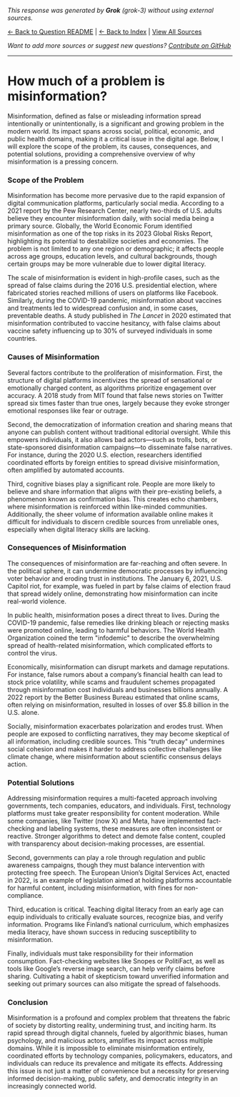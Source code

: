 <!-- 
Generated by: grok
Model: grok-3
Prompt type: default
Generated at: 2025-06-12T20:10:20.278807
-->

*This response was generated by **Grok** (grok-3) without using external sources.*

[← Back to Question README](README.md) | [← Back to Index](../README.md) | [View All Sources](../allsources.md)

*Want to add more sources or suggest new questions? [Contribute on GitHub](https://github.com/justinwest/SuggestedSources)*

---

# How much of a problem is misinformation?

Misinformation, defined as false or misleading information spread intentionally or unintentionally, is a significant and growing problem in the modern world. Its impact spans across social, political, economic, and public health domains, making it a critical issue in the digital age. Below, I will explore the scope of the problem, its causes, consequences, and potential solutions, providing a comprehensive overview of why misinformation is a pressing concern.

### Scope of the Problem
Misinformation has become more pervasive due to the rapid expansion of digital communication platforms, particularly social media. According to a 2021 report by the Pew Research Center, nearly two-thirds of U.S. adults believe they encounter misinformation daily, with social media being a primary source. Globally, the World Economic Forum identified misinformation as one of the top risks in its 2023 Global Risks Report, highlighting its potential to destabilize societies and economies. The problem is not limited to any one region or demographic; it affects people across age groups, education levels, and cultural backgrounds, though certain groups may be more vulnerable due to lower digital literacy.

The scale of misinformation is evident in high-profile cases, such as the spread of false claims during the 2016 U.S. presidential election, where fabricated stories reached millions of users on platforms like Facebook. Similarly, during the COVID-19 pandemic, misinformation about vaccines and treatments led to widespread confusion and, in some cases, preventable deaths. A study published in *The Lancet* in 2020 estimated that misinformation contributed to vaccine hesitancy, with false claims about vaccine safety influencing up to 30% of surveyed individuals in some countries.

### Causes of Misinformation
Several factors contribute to the proliferation of misinformation. First, the structure of digital platforms incentivizes the spread of sensational or emotionally charged content, as algorithms prioritize engagement over accuracy. A 2018 study from MIT found that false news stories on Twitter spread six times faster than true ones, largely because they evoke stronger emotional responses like fear or outrage.

Second, the democratization of information creation and sharing means that anyone can publish content without traditional editorial oversight. While this empowers individuals, it also allows bad actors—such as trolls, bots, or state-sponsored disinformation campaigns—to disseminate false narratives. For instance, during the 2020 U.S. election, researchers identified coordinated efforts by foreign entities to spread divisive misinformation, often amplified by automated accounts.

Third, cognitive biases play a significant role. People are more likely to believe and share information that aligns with their pre-existing beliefs, a phenomenon known as confirmation bias. This creates echo chambers, where misinformation is reinforced within like-minded communities. Additionally, the sheer volume of information available online makes it difficult for individuals to discern credible sources from unreliable ones, especially when digital literacy skills are lacking.

### Consequences of Misinformation
The consequences of misinformation are far-reaching and often severe. In the political sphere, it can undermine democratic processes by influencing voter behavior and eroding trust in institutions. The January 6, 2021, U.S. Capitol riot, for example, was fueled in part by false claims of election fraud that spread widely online, demonstrating how misinformation can incite real-world violence.

In public health, misinformation poses a direct threat to lives. During the COVID-19 pandemic, false remedies like drinking bleach or rejecting masks were promoted online, leading to harmful behaviors. The World Health Organization coined the term "infodemic" to describe the overwhelming spread of health-related misinformation, which complicated efforts to control the virus.

Economically, misinformation can disrupt markets and damage reputations. For instance, false rumors about a company’s financial health can lead to stock price volatility, while scams and fraudulent schemes propagated through misinformation cost individuals and businesses billions annually. A 2022 report by the Better Business Bureau estimated that online scams, often relying on misinformation, resulted in losses of over $5.8 billion in the U.S. alone.

Socially, misinformation exacerbates polarization and erodes trust. When people are exposed to conflicting narratives, they may become skeptical of all information, including credible sources. This "truth decay" undermines social cohesion and makes it harder to address collective challenges like climate change, where misinformation about scientific consensus delays action.

### Potential Solutions
Addressing misinformation requires a multi-faceted approach involving governments, tech companies, educators, and individuals. First, technology platforms must take greater responsibility for content moderation. While some companies, like Twitter (now X) and Meta, have implemented fact-checking and labeling systems, these measures are often inconsistent or reactive. Stronger algorithms to detect and demote false content, coupled with transparency about decision-making processes, are essential.

Second, governments can play a role through regulation and public awareness campaigns, though they must balance intervention with protecting free speech. The European Union’s Digital Services Act, enacted in 2022, is an example of legislation aimed at holding platforms accountable for harmful content, including misinformation, with fines for non-compliance.

Third, education is critical. Teaching digital literacy from an early age can equip individuals to critically evaluate sources, recognize bias, and verify information. Programs like Finland’s national curriculum, which emphasizes media literacy, have shown success in reducing susceptibility to misinformation.

Finally, individuals must take responsibility for their information consumption. Fact-checking websites like Snopes or PolitiFact, as well as tools like Google’s reverse image search, can help verify claims before sharing. Cultivating a habit of skepticism toward unverified information and seeking out primary sources can also mitigate the spread of falsehoods.

### Conclusion
Misinformation is a profound and complex problem that threatens the fabric of society by distorting reality, undermining trust, and inciting harm. Its rapid spread through digital channels, fueled by algorithmic biases, human psychology, and malicious actors, amplifies its impact across multiple domains. While it is impossible to eliminate misinformation entirely, coordinated efforts by technology companies, policymakers, educators, and individuals can reduce its prevalence and mitigate its effects. Addressing this issue is not just a matter of convenience but a necessity for preserving informed decision-making, public safety, and democratic integrity in an increasingly connected world.